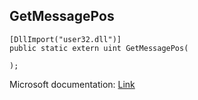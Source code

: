 ## GetMessagePos

```
[DllImport("user32.dll")]
public static extern uint GetMessagePos(
   
);
```

Microsoft documentation: [Link](https://docs.microsoft.com/en-us/windows/win32/api/winuser/nf-winuser-getmessagepos)
